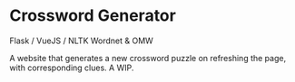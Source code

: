 # Crossword Generator
Flask / VueJS / NLTK Wordnet & OMW

A website that generates a new crossword puzzle on refreshing the page, with corresponding clues. A WIP.